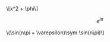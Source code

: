 <script id="MathJax-script" async src="https://cdn.jsdelivr.net/npm/mathjax@3/es5/tex-mml-chtml.js"></script>
\\[x^2 + \phi\\]


$$e^{i\pi}$$

\\(\sin(n\pi + \varepsilon)\sym \sin(n\pi)\\)
